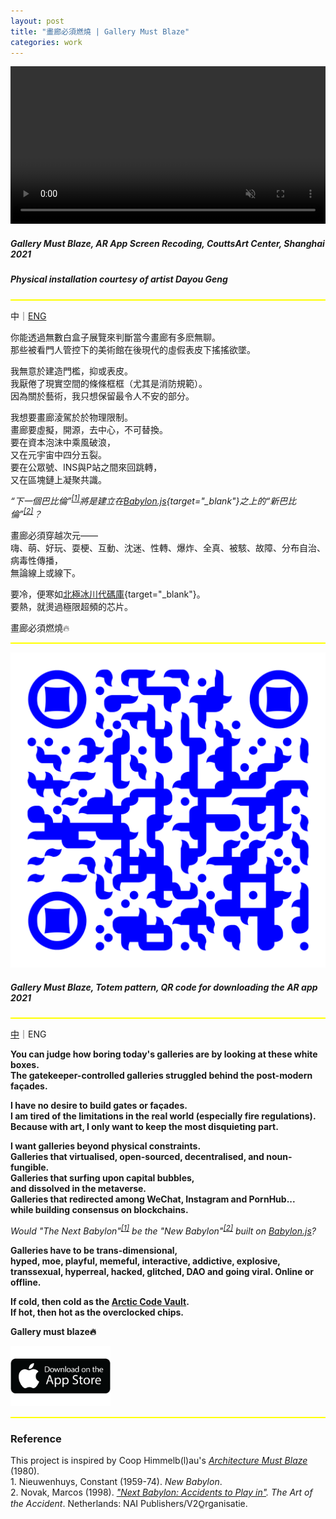 ```yaml
---
layout: post
title: "畫廊必須燃燒 | Gallery Must Blaze"
categories: work
---  
```

<video width="100%" preload autoplay loop controls muted><source src="/assets/gallery-must-blaze/demo.mp4" type="video/mp4">Video Not Loaded</video>

##### _Gallery Must Blaze_, AR App Screen Recoding, CouttsArt Center, Shanghai 2021 
##### _Physical installation courtesy of artist Dayou Geng_

<hr style="height:2px;border-width:0;color:yellow;background-color:yellow">
<a name="cn"></a> 

中｜[ENG](#eng)

你能透過無數白盒子展覽來判斷當今畫廊有多麽無聊。  
那些被看門人管控下的美術館在後現代的虛假表皮下搖搖欲墜。  

我無意於建造門檻，抑或表皮。  
我厭倦了現實空間的條條框框（尤其是消防規範）。  
因為關於藝術，我只想保留最令人不安的部分。  

我想要畫廊淩駕於於物理限制。  
畫廊要虛擬，開源，去中心，不可替換。  
要在資本泡沫中乘風破浪，  
又在元宇宙中四分五裂。  
要在公眾號、INS與P站之間來回跳轉，  
又在區塊鏈上凝聚共識。    

*“下一個巴比倫”<sup>[[1]](#footnote1)</sup>將是建立在[Babylon.js](https://babylonjs.com/){target="_blank"}之上的“新巴比倫”<sup>[[2]](#footnote2)</sup>？*

畫廊必須穿越次元——  
嗨、萌、好玩、耍梗、互動、沈迷、性轉、爆炸、全真、被駭、故障、分布自治、病毒性傳播，  
無論線上或線下。

要冷，便寒如[北極冰川代碼庫](https://archiveprogram.github.com/arctic-vault/){target="_blank"}。  
要熱，就燙過極限超頻的芯片。  

畫廊必須燃燒🔥

<hr style="height:2px;border-width:0;color:yellow;background-color:yellow">

![圖片未顯示](/assets/gallery-must-blaze/qr-code.svg "Gallery Must Blaze, Totem pattern, QR code for downloading the AR app 2021")
##### _Gallery Must Blaze, Totem pattern, QR code for downloading the AR app 2021_

<hr style="height:2px;border-width:0;color:yellow;background-color:yellow">
<a name="eng"></a>  

[中](#cn)｜ENG

**You can judge how boring today's galleries are by looking at these white boxes.**  
**The gatekeeper-controlled galleries struggled behind the post-modern façades.**  

**I have no desire to build gates or façades.**  
**I am tired of the limitations in the real world (especially fire regulations).**  
**Because with art, I only want to keep the most disquieting part.**  

**I want galleries beyond physical constraints.**   
**Galleries that virtualised, open-sourced, decentralised, and noun-fungible.**  
**Galleries that surfing upon capital bubbles,  
and dissolved in the metaverse.**  
**Galleries that redirected among WeChat, Instagram and PornHub...**  
**while building consensus on blockchains.**  

*Would "The Next Babylon"<sup>[[1]](#footnote1)</sup> be the "New Babylon"<sup>[[2]](#footnote2)</sup> built on [Babylon.js](https://babylonjs.com/)?*

**Galleries have to be trans-dimensional,**   
**hyped, moe, playful, memeful, interactive, addictive, explosive, transsexual, hyperreal, hacked, glitched, DAO and going viral. Online or offline.**

**If cold, then cold as the [Arctic Code Vault](https://archiveprogram.github.com/arctic-vault/).**  
**If hot, then hot as the overclocked chips.**

**Gallery must blaze🔥**

<a href="https://apps.apple.com/am/app/gallery-must-blaze/id1560847662">
<img class="middle" src="/assets/gallery-must-blaze/download-app.png" alt="https://apps.apple.com/am/app/gallery-must-blaze/id1560847662" width="160" height="96">
</a>

<hr style="height:2px;border-width:0;color:yellow;background-color:yellow">

### Reference

This project is inspired by Coop Himmelb(l)au's *[Architecture Must Blaze](http://www.coop-himmelblau.at/architecture/philosophy/architecture-must-blaze/)* (1980).  
<a name="footnote1"></a>1. Nieuwenhuys, Constant (1959-74). *New Babylon*.  
<a name="footnote2"></a>2. Novak, Marcos (1998). *["Next Babylon: Accidents to Play in"](https://v2.nl/archive/articles/next-babylon). The Art of the Accident*. Netherlands: NAI Publishers/V2O̲rganisatie.




